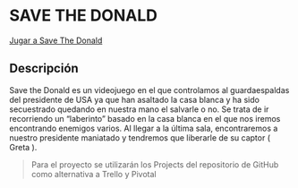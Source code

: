 # SAVE THE DONALD

[Jugar a Save The Donald](https://mcmiguelac.github.io/DVI/)

## Descripción

Save the Donald es un videojuego en el que controlamos al guardaespaldas del presidente de USA ya que han asaltado la casa blanca y ha sido secuestrado quedando en nuestra mano el salvarle o no. Se trata de ir recorriendo un “laberinto” basado en la casa blanca en el que nos iremos encontrando enemigos varios. Al llegar a la última sala, encontraremos a nuestro presidente maniatado y tendremos que liberarle de su captor ( Greta ).
> Para el proyecto se utilizarán los Projects del repositorio de GitHub como alternativa a Trello y Pivotal
